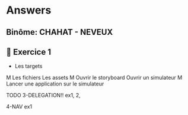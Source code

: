 #  Answers
## Binôme: CHAHAT - NEVEUX

## 🔧 Exercice 1

 - Les targets
    
    
    
 M Les fichiers
 Les assets
 M Ouvrir le storyboard
 Ouvrir un simulateur
 M Lancer une application sur le simulateur

TODO
3-DELEGATION!!
ex1, 2,

4-NAV
ex1
